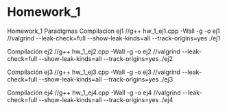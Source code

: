 # Homework_1
Homework_1 Paradigmas
Compilacion ej1
//g++ hw_1_ej1.cpp -Wall -g -o ej1
//valgrind --leak-check=full --show-leak-kinds=all --track-origins=yes ./ej1

Compilación ej2
//g++ hw_1_ej2.cpp -Wall -g -o ej2
//valgrind --leak-check=full --show-leak-kinds=all --track-origins=yes ./ej2

Compilación ej3
//g++ hw_1_ej3.cpp -Wall -g -o ej3
//valgrind --leak-check=full --show-leak-kinds=all --track-origins=yes ./ej3

Compilación ej4
//g++ hw_1_ej4.cpp -Wall -g -o ej4
//valgrind --leak-check=full --show-leak-kinds=all --track-origins=yes ./ej4
